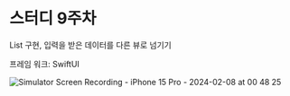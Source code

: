#  스터디 9주차 

List 구현, 입력을 받은 데이터를 다른 뷰로 넘기기 

프레임 워크: SwiftUI

![Simulator Screen Recording - iPhone 15 Pro - 2024-02-08 at 00 48 25](https://github.com/h2kangrok/SwiftStudy/assets/129154834/84a6d061-3883-4361-97c4-378f9ee40ad2)


